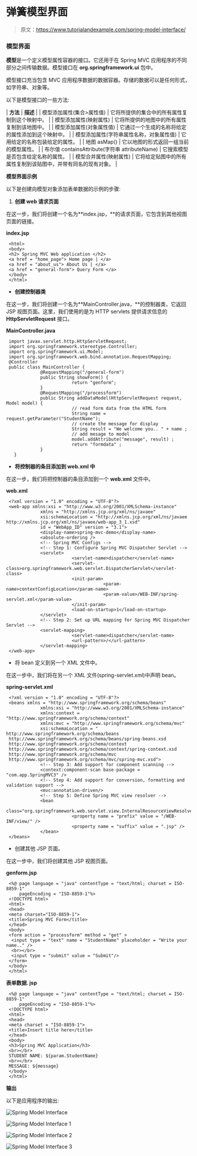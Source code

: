 # 弹簧模型界面

> 原文：<https://www.tutorialandexample.com/spring-model-interface/>

### 模型界面

**模型**是一个定义模型属性容器的接口。它还用于在 Spring MVC 应用程序的不同部分之间传输数据。模型接口在 **org.springframework.ui** 包中。

模型接口充当包含 MVC 应用程序数据的数据容器。存储的数据可以是任何形式，如字符串、对象等。

以下是模型接口的一些方法:

| **方法** | **描述** |
| 模型添加属性(集合>属性值) | 它将所提供的集合中的所有属性复制到这个映射中。 |
| 模型添加属性(映射<string>属性)</string> | 它将所提供的地图中的所有属性复制到该地图中。 |
| 模型添加属性(对象属性值) | 它通过一个生成的名称将给定的属性添加到这个映射中。 |
| 模型添加属性(字符串属性名称，对象属性值) | 它用给定的名称包装给定的属性。 |
| 地图 <string object="">asMap()</string> | 它以地图的形式返回一组当前的模型属性。 |
| 布尔值 containsAttribute(字符串 attributeName) | 它搜索模型是否包含给定名称的属性。 |
| 模型合并属性(映射<string>属性)</string> | 它将给定贴图中的所有属性复制到该贴图中，并带有同名的现有对象。 |

**模型界面示例**

以下是创建向模型对象添加表单数据的示例的步骤:

1.  **创建 web 请求页面**

在这一步，我们将创建一个名为**index.jsp，**的请求页面，它包含到其他视图页面的链接。

**index.jsp**

```
 <html>
 <body>
 <h2> Spring MVC Web application </h2>
 <a href = "home_page"> Home page | </a>
 <a href = "about_us"> About Us | </a>
 <a href = "general-form"> Query Form </a>
 </body>
 </html> 
```

*   **创建控制器类**

在这一步，我们将创建一个名为**MainController.java，**的控制器类，它返回 JSP 视图页面。这里，我们使用的是为 HTTP servlets 提供请求信息的 **HttpServletRequest** 接口。

**MainController.java**

```
 import javax.servlet.http.HttpServletRequest;
 import org.springframework.stereotype.Controller;
 import org.springframework.ui.Model;
 import org.springframework.web.bind.annotation.RequestMapping;
 @Controller
 public class MainController {
             @RequestMapping("/general-form")
             public String showForm() {
                         return "genform";
             }
             @RequestMapping("/processform")
             public String addDataModel(HttpServletRequest request, Model model) {
                         // read form data from the HTML form
                         String name = request.getParameter("StudentName");
                         // create the message for display
                         String result = "We welcome you.. " + name ;
                         // add mesage to model
                         model.addAttribute("message", result) ;
                         return "formdata" ;
             }
   } 
```

*   **将控制器的条目添加到 web.xml 中**

在这一步，我们将把控制器的条目添加到一个 **web.xml** 文件中。

**web.xml**

```
 <?xml version = "1.0" encoding = "UTF-8"?>
 <web-app xmlns:xsi = "http://www.w3.org/2001/XMLSchema-instance"
             xmlns = "http://xmlns.jcp.org/xml/ns/javaee"
             xsi:schemaLocation = "http://xmlns.jcp.org/xml/ns/javaee http://xmlns.jcp.org/xml/ns/javaee/web-app_3_1.xsd"
             id = "WebApp_ID" version = "3.1">
             <display-name>spring-mvc-demo</display-name>
             <absolute-ordering />
             <!-- Spring MVC Configs -->
             <!-- Step 1: Configure Spring MVC Dispatcher Servlet -->
             <servlet>
                         <servlet-name>dispatcher</servlet-name>
                         <servlet-class>org.springframework.web.servlet.DispatcherServlet</servlet-class>
                         <init-param>
                                     <param-name>contextConfigLocation</param-name>
                                     <param-value>/WEB-INF/spring-servlet.xml</param-value>
                         </init-param>
                         <load-on-startup>1</load-on-startup>
             </servlet>
             <!-- Step 2: Set up URL mapping for Spring MVC Dispatcher Servlet -->
             <servlet-mapping>
                         <servlet-name>dispatcher</servlet-name>
                         <url-pattern>/</url-pattern>
             </servlet-mapping>
 </web-app> 
```

*   将 bean 定义到另一个 XML 文件中。

在这一步中，我们将在另一个 XML 文件(spring-servlet.xml)中声明 bean。

**spring-servlet.xml**

```
 <?xml version = "1.0" encoding = "UTF-8"?>
 <beans xmlns = "http://www.springframework.org/schema/beans"
             xmlns:xsi = "http://www.w3.org/2001/XMLSchema-instance" 
             xmlns:context = "http://www.springframework.org/schema/context"
             xmlns:mvc = "http://www.springframework.org/schema/mvc"
             xsi:schemaLocation = "  http://www.springframework.org/schema/beans
 http://www.springframework.org/schema/beans/spring-beans.xsd
 http://www.springframework.org/schema/context
 http://www.springframework.org/schema/context/spring-context.xsd
 http://www.springframework.org/schema/mvc
 http://www.springframework.org/schema/mvc/spring-mvc.xsd">
             <!-- Step 3: Add support for component scanning -->
             <context:component-scan base-package = "com.app.SpringMVC3" />
             <!-- Step 4: Add support for conversion, formatting and validation support -->
             <mvc:annotation-driven/>
             <!-- Step 5: Define Spring MVC view resolver -->
             <bean
                         class="org.springframework.web.servlet.view.InternalResourceViewResolver">
                         <property name = "prefix" value = "/WEB-INF/view/" />
                         <property name = "suffix" value = ".jsp" />
             </bean>
 </beans> 
```

*   创建其他 JSP 页面。

在这一步中，我们将创建其他 JSP 视图页面。

**genform.jsp**

```
 <%@ page language = "java" contentType = "text/html; charset = ISO-8859-1"
     pageEncoding = "ISO-8859-1"%>
 <!DOCTYPE html>
 <html>
 <head>
 <meta charset="ISO-8859-1">
 <title>Spring MVC Form</title>
 </head>
 <body>
 <form action = "processform" method = "get" >
  <input type = "text" name = "StudentName" placeholder = "Write your name.." />
  <br></br>
  <input type = "submit" value = "Submit"/>
 </form>
 </body>
 </html> 
```

**表单数据. jsp**

```
 <%@ page language = "java" contentType = "text/html; charset = ISO-8859-1"
     pageEncoding = "ISO-8859-1"%>
 <!DOCTYPE html>
 <html>
 <head>
 <meta charset = "ISO-8859-1">
 <title>Insert title here</title>
 </head>
 <body>
 <h3>Spring MVC Application</h3>
 <br></br>
 STUDENT NAME: ${param.StudentName}
 <br></br>
 MESSAGE: ${message}
 </body>
 </html> 
```

**输出**

以下是应用程序的输出:

![Spring Model Interface](img/81768c9397d583267bee5e094b1d0af3.png)

![Spring Model Interface 1](img/2db0e0d803ace67993385297fc6d7b1b.png)

![Spring Model Interface 2](img/fd28c46a62c17d91a62c988329e34227.png)

![Spring Model Interface 3](img/ff7c75797ec59a1bba0379a0c02b0c35.png)